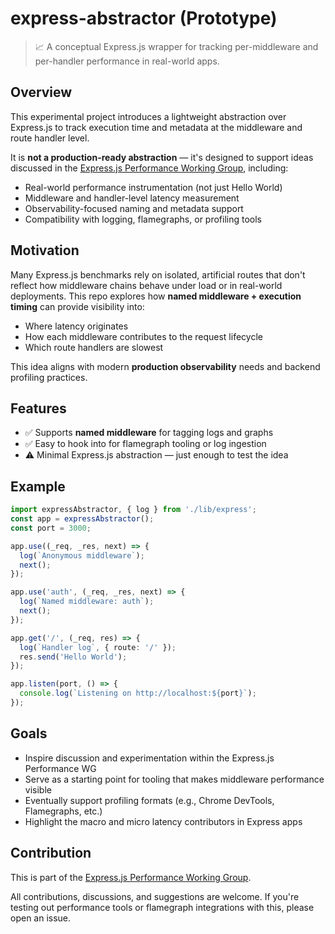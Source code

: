 # express-abstractor (Prototype)

> 📈 A conceptual Express.js wrapper for tracking per-middleware and per-handler performance in real-world apps.

## Overview

This experimental project introduces a lightweight abstraction over Express.js to track execution time and metadata at the middleware and route handler level.

It is **not a production-ready abstraction** — it's designed to support ideas discussed in the [Express.js Performance Working Group](https://github.com/expressjs/perf-wg), including:

- Real-world performance instrumentation (not just Hello World)
- Middleware and handler-level latency measurement
- Observability-focused naming and metadata support
- Compatibility with logging, flamegraphs, or profiling tools

## Motivation

Many Express.js benchmarks rely on isolated, artificial routes that don't reflect how middleware chains behave under load or in real-world deployments. This repo explores how **named middleware + execution timing** can provide visibility into:

- Where latency originates
- How each middleware contributes to the request lifecycle
- Which route handlers are slowest

This idea aligns with modern **production observability** needs and backend profiling practices.

## Features

- ✅ Supports **named middleware** for tagging logs and graphs
- ✅ Easy to hook into for flamegraph tooling or log ingestion
- ⚠️ Minimal Express.js abstraction — just enough to test the idea

## Example

```ts
import expressAbstractor, { log } from './lib/express';
const app = expressAbstractor();
const port = 3000;

app.use((_req, _res, next) => {
  log(`Anonymous middleware`);
  next();
});

app.use('auth', (_req, _res, next) => {
  log(`Named middleware: auth`);
  next();
});

app.get('/', (_req, res) => {
  log(`Handler log`, { route: '/' });
  res.send('Hello World');
});

app.listen(port, () => {
  console.log(`Listening on http://localhost:${port}`);
});
```

## Goals

- Inspire discussion and experimentation within the Express.js Performance WG
- Serve as a starting point for tooling that makes middleware performance visible
- Eventually support profiling formats (e.g., Chrome DevTools, Flamegraphs, etc.)
- Highlight the macro and micro latency contributors in Express apps

## Contribution
This is part of the [Express.js Performance Working Group](https://github.com/expressjs/perf-wg).

All contributions, discussions, and suggestions are welcome. If you're testing out performance tools or flamegraph integrations with this, please open an issue.